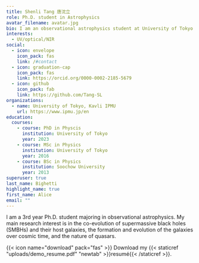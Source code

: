 ```yaml
---
title: Shenli Tang 唐沈立
role: Ph.D. student in Astrophysics
avatar_filename: avatar.jpg
bio: I am an observational astrophysics student at University of Tokyo.
interests:
  - UV/optical/NIR
social:
  - icon: envelope
    icon_pack: fas
    link: /#contact
  - icon: graduation-cap
    icon_pack: fas
    link: https://orcid.org/0000-0002-2185-5679
  - icon: github
    icon_pack: fab
    link: https://github.com/Tang-SL
organizations:
  - name: University of Tokyo, Kavli IPMU
    url: https://www.ipmu.jp/en
education:
  courses:
    - course: PhD in Physcis
      institution: University of Tokyo
      year: 2023
    - course: MSc in Physics
      institution: University of Tokyo
      year: 2016
    - course: BSc in Physics
      institution: Soochow University
      year: 2013
superuser: true
last_name: Bighetti
highlight_name: true
first_name: Alice
email: ""
---
```

I am a 3rd year Ph.D. student majoring in observational astrophysics. My main research interest is in the co-evolution of supermassive black holes (SMBHs) and their host galaxies, the formation and evolution of the galaxies over cosmic time, and the nature of quasars.

{{< icon name="download" pack="fas" >}} Download my {{< staticref "uploads/demo_resume.pdf" "newtab" >}}resumé{{< /staticref >}}.